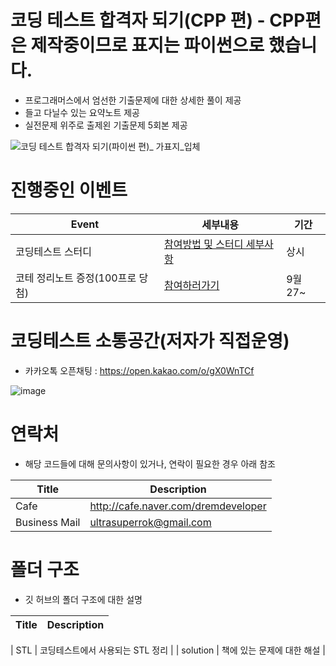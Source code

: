 # 코딩 테스트 합격자 되기(CPP 편) - CPP편은 제작중이므로 표지는 파이썬으로 했습니다.
- 프로그래머스에서 엄선한 기출문제에 대한 상세한 풀이 제공
- 들고 다닐수 있는 요약노트 제공
- 실전문제 위주로 출제왼 기출문제 5회본 제공
  
![코딩 테스트 합격자 되기(파이썬 편)_ 가표지_입체](https://github.com/dremdeveloper/codingtest_python/assets/131899974/8f096ad7-3a0c-47ed-b853-b5d9bf6a4f03)

# 진행중인 이벤트
| Event    | 세부내용                                    |기간 |
| ---------- | ---------------------------------------------- |---------------------------------------------- |
|코딩테스트 스터디       |[참여방법 및 스터디 세부사항](https://cafe.naver.com/dremdeveloper/901)              | 상시 |
|코테 정리노트 증정(100프로 당첨)    |[참여하러가기](https://rabbit.prosell.kr/m/bbs/Jonbeo/1 )              | 9월27~ |


# 코딩테스트 소통공간(저자가 직접운영)
 - 카카오톡 오픈채팅 : https://open.kakao.com/o/gX0WnTCf


![image](https://github.com/dremdeveloper/codingtest_python/assets/131899974/ba74f116-ddb6-4cb4-956e-147d35e10336)

# 연락처
- 해당 코드들에 대해 문의사항이 있거나, 연락이 필요한 경우 아래 참조

| Title    | Description                                    |
| ---------- | ---------------------------------------------- |
|Cafe        |http://cafe.naver.com/dremdeveloper              |
|Business Mail        |ultrasuperrok@gmail.com                         |


# 폴더 구조
 - 깃 허브의 폴더 구조에 대한 설명

| Title    | Description                                    |
| ---------- | ---------------------------------------------- |

| STL      | 코딩테스트에서 사용되는 STL 정리                         |
| solution        | 책에 있는 문제에 대한 해설                        |

